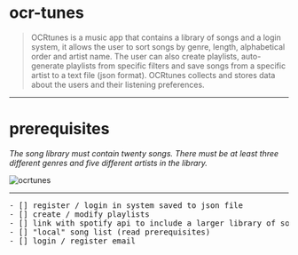 # ocr-tunes


>OCRtunes is a music app that contains a library of songs and a login system, it allows the user to sort songs by genre, length, alphabetical order and artist name. The user can also create playlists, auto-generate playlists from specific filters and save songs from a specific artist to a text file (json format). OCRtunes collects and stores data about the users and their listening preferences. 

---

# prerequisites
*The song library must contain twenty songs. There must be at least three different genres and five
different artists in the library.*

![ocrtunes](https://user-images.githubusercontent.com/85636082/232771851-61c5ec26-a2ee-40e2-a914-d2a85b6d174e.png)

---

<pre>
- [] register / login in system saved to json file 
- [] create / modify playlists
- [] link with spotify api to include a larger library of songs
- [] "local" song list (read prerequisites)
- [] login / register email
<pre>

